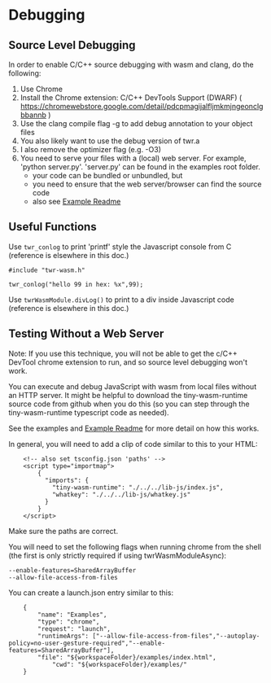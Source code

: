 <h1>Debugging</h1>

<h2>Source Level Debugging</h2>
In order to enable C/C++ source debugging with wasm and clang, do the following:

1. Use Chrome
2. Install the Chrome extension: C/C++ DevTools Support (DWARF) ( https://chromewebstore.google.com/detail/pdcpmagijalfljmkmjngeonclgbbannb )
3. Use the clang compile flag -g to add debug annotation to your object files
4. You also likely want to use the debug version of twr.a
5. I also remove the optimizer flag (e.g. -O3)
6. You need to serve your files with a (local) web server.  For example, 'python server.py'.  'server.py' can be found in the examples root folder.
   -  your code can be bundled or unbundled, but
   -  you need to ensure that the web server/browser can find the source code
   - also see [Example Readme](https://github.com/twiddlingbits/tiny-wasm-runtime/blob/main/examples/readme.md)

<h2>Useful Functions</h2>

Use `twr_conlog` to print 'printf' style the Javascript console from C (reference is elsewhere in this doc.)
~~~
#include "twr-wasm.h"

twr_conlog("hello 99 in hex: %x",99);
~~~

Use `twrWasmModule.divLog()` to print to a div inside Javascript code (reference is elsewhere in this doc.)

<h2>Testing Without a Web Server</h2>

Note: If you use this technique, you will not be able to get the c/C++ DevTool chrome extension to run, and so source level debugging won't work.

You can execute and debug JavaScript with wasm from local files without an HTTP server.  It might be helpful to download the tiny-wasm-runtime source code from github when you do this (so you can step through the tiny-wasm-runtime typescript code as needed).

See the examples and [Example Readme](https://github.com/twiddlingbits/tiny-wasm-runtime/blob/main/examples/readme.md) for more detail on how this works.

In general, you will need to add a clip of code similar to this to your HTML:
~~~
	<!-- also set tsconfig.json 'paths' -->
	<script type="importmap">
		{
		  "imports": {
			"tiny-wasm-runtime": "./../../lib-js/index.js",
			"whatkey": "./../../lib-js/whatkey.js"
		  }
		}
	</script>
~~~

Make sure the paths are correct.

You will need to set the following flags when running chrome from the shell (the first is only strictly required if using twrWasmModuleAsync):

~~~
--enable-features=SharedArrayBuffer
--allow-file-access-from-files
~~~

You can create a launch.json entry similar to this:
~~~
    {
        "name": "Examples",
        "type": "chrome",
        "request": "launch",
        "runtimeArgs": ["--allow-file-access-from-files","--autoplay-policy=no-user-gesture-required","--enable-features=SharedArrayBuffer"],
        "file": "${workspaceFolder}/examples/index.html",
            "cwd": "${workspaceFolder}/examples/"
    }
~~~

